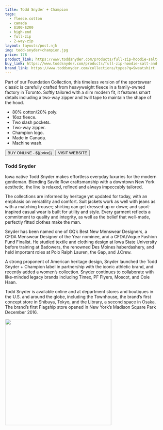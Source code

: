 ```yaml
---
title: Todd Snyder + Champion
tags:
  - fleece.cotton
  - canada
  - $100-$200 
  - high-end 
  - full-zip
  - 2-way-zip
layout: layouts/post.njk
img: todd-snyder+champion.jpg
price: 178
product_link: https://www.toddsnyder.com/products/full-zip-hoodie-salt-and-pepper
buy_link: https://www.toddsnyder.com/products/full-zip-hoodie-salt-and-pepper 
brand_link: https://www.toddsnyder.com/collections/types?q=Sweatshirt
---
```

<div class="col col-sm-8">

<p>
Part of our Foundation Collection, this timeless version of the sportswear classic is carefully crafted from heavyweight fleece in a family-owned factory in Toronto. Softly tailored with a slim modern fit, it features smart details including a two-way zipper and twill tape to maintain the shape of the hood.

* 80% cotton/20% poly.
* 16oz fleece.
* Two slash pockets.
* Two-way zipper.
* Champion logo.
* Made in Canada.
* Machine wash.  
<p>
    <a href='{{buy_link}}'><button class="button-primary-outlined button-round">BUY ONLINE - ${{price}}</button></a>
    <a href='{{brand_link}}'><button class="button-primary-outlined button-round">VISIT WEBSITE</button></a>
</p>

### Todd Snyder
<p>Iowa native Todd Snyder makes effortless everyday luxuries for the modern gentleman. Blending Savile Row craftsmanship with a downtown New York aesthetic, the line is relaxed, refined and always impeccably tailored.

The collections are informed by heritage yet updated for today, with an emphasis on versatility and comfort. Suit jackets work as well with jeans as with a matching trouser; shirting can get dressed up or down; and sport-inspired casual wear is built for utility and style. Every garment reflects a commitment to quality and integrity, as well as the belief that well-made, perfectly fitted clothes make the man.

Snyder has been named one of GQ’s Best New Menswear Designers, a CFDA Menswear Designer of the Year nominee, and a CFDA/Vogue Fashion Fund Finalist. He studied textile and clothing design at Iowa State University before training at Badowers, the renowned Des Moines haberdashery, and held important roles at Polo Ralph Lauren, the Gap, and J.Crew.

A strong proponent of American heritage design, Snyder launched the Todd Snyder + Champion label in partnership with the iconic athletic brand, and recently added a women’s collection. Snyder continues to collaborate with like-minded legacy brands including Timex, PF Flyers, Moscot, and Cole Haan.

Todd Snyder is available online and at department stores and boutiques in the U.S. and around the globe, including the Townhouse, the brand’s first concept store in Shibuya, Tokyo, and the Library, a second space in Osaka. The brand’s first Flagship store opened in New York’s Madison Square Park December 2016.</p>

</div>

<div class="col col-sm-4 float-right">
        <img src='/img/{{img}}' height='350' class="float-left">
</div>